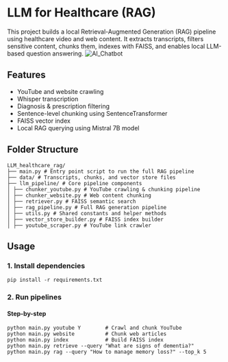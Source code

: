 # LLM for Healthcare (RAG)
This project builds a local Retrieval-Augmented Generation (RAG) pipeline using healthcare video and web content. It extracts transcripts, filters sensitive content, chunks them, indexes with FAISS, and enables local LLM-based question answering.
![AI_Chatbot](https://github.com/user-attachments/assets/a6e1d21f-ec33-49cf-bfcb-09849e23fbc2)

## Features
- YouTube and website crawling
- Whisper transcription
- Diagnosis & prescription filtering
- Sentence-level chunking using SentenceTransformer
- FAISS vector index
- Local RAG querying using Mistral 7B model

## Folder Structure
```
LLM_healthcare_rag/
├── main.py # Entry point script to run the full RAG pipeline
├── data/ # Transcripts, chunks, and vector store files
├── llm_pipeline/ # Core pipeline components
│ ├── chunker_youtube.py # YouTube crawling & chunking pipeline
│ ├── chunker_website.py # Web content chunking
│ ├── retriever.py # FAISS semantic search
│ ├── rag_pipeline.py # Full RAG generation pipeline
│ ├── utils.py # Shared constants and helper methods
│ ├── vector_store_builder.py # FAISS index builder
│ ├── youtube_scraper.py # YouTube link crawler
```
## Usage
### 1. Install dependencies
```
pip install -r requirements.txt
```
### 2. Run pipelines
#### Step-by-step
```
python main.py youtube Y        # Crawl and chunk YouTube
python main.py website          # Chunk web articles
python main.py index            # Build FAISS index
python main.py retrieve --query "What are signs of dementia?"
python main.py rag --query "How to manage memory loss?" --top_k 5
```

